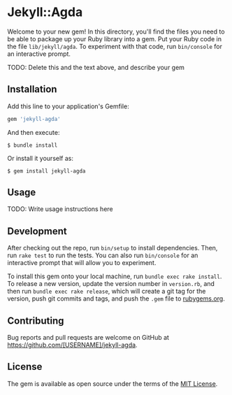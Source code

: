 # Jekyll::Agda

Welcome to your new gem! In this directory, you'll find the files you need to be able to package up your Ruby library into a gem. Put your Ruby code in the file `lib/jekyll/agda`. To experiment with that code, run `bin/console` for an interactive prompt.

TODO: Delete this and the text above, and describe your gem

## Installation

Add this line to your application's Gemfile:

```ruby
gem 'jekyll-agda'
```

And then execute:

    $ bundle install

Or install it yourself as:

    $ gem install jekyll-agda

## Usage

TODO: Write usage instructions here

## Development

After checking out the repo, run `bin/setup` to install dependencies. Then, run `rake test` to run the tests. You can also run `bin/console` for an interactive prompt that will allow you to experiment.

To install this gem onto your local machine, run `bundle exec rake install`. To release a new version, update the version number in `version.rb`, and then run `bundle exec rake release`, which will create a git tag for the version, push git commits and tags, and push the `.gem` file to [rubygems.org](https://rubygems.org).

## Contributing

Bug reports and pull requests are welcome on GitHub at https://github.com/[USERNAME]/jekyll-agda.


## License

The gem is available as open source under the terms of the [MIT License](https://opensource.org/licenses/MIT).
